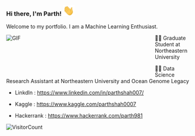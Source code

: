 ### Hi there, I'm Parth! <img src="https://github.com/ShiviBhatt/IconsRepo/blob/master/Hi.gif" width="30px">

Welcome to my portfolio. I am a Machine Learning Enthusiast.

<img align="left" alt="GIF" src="https://github.com/shahparth0007/shahparth0007/blob/main/maxresdefault.jpg" width="400" height="100" />
👨‍🎓 Graduate Student at Northeastern University

🧑‍💻 Data Science Research Assistant at Northeastern University and Ocean Genome Legacy



- Linkdln : https://www.linkedin.com/in/parthshah007/

- Kaggle : https://www.kaggle.com/parthshah0007

- Hackerrank : https://www.hackerrank.com/parth981

![VisitorCount](https://profile-counter.glitch.me/{shahparth0007}/count.svg)

